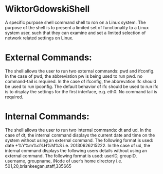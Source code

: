 # WiktorGdowskiShell
A specific purpose shell command shell to ron on a Linux system. The purpose of the shell is to present a limited set of functionality to
a Linux system user, such that they can examine and set a limited selection of network related settings on Linux.

# External Commands:
The shell allows the user to run two external commands: pwd and ifconfig. In the case of pwd, the abbreviation pw is being used to run
pwd. no command-tail is required. In the case of ifconfig, the abbrevation ifc should be used to run ipconfig. The default behavior of ifc
should be used to run ifc is to display the settings for the first interface, e.g. eth0. No command tail is required.

# Internal Commands:
The shell allows the user to run two internal commands: dt and ud. In the case of dt, the internal command displays the current date and
time on the system without using an external command. The following format is used: date +%Y%m%d%H%M%S i.e. 20130926215222.
In the case of ud, the internal command displays the following users details without using an external command. The following format is
used: userID, groupID, username, groupname, iNode of user’s home directory i.e. 501,20,briankeegan,staff,335665
